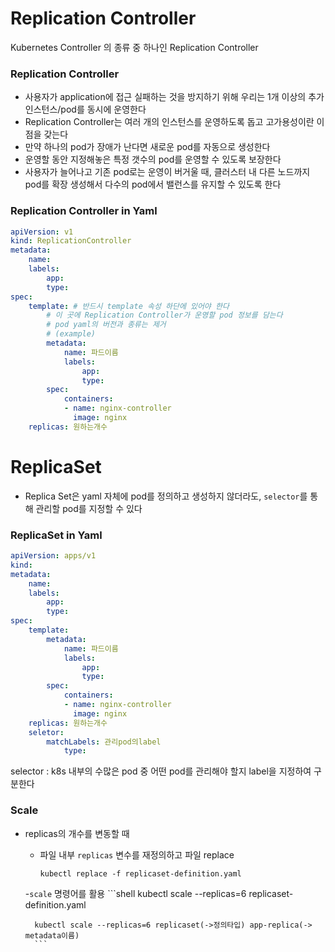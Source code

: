 # Replication Controller 

Kubernetes Controller 의 종류 중 하나인 Replication Controller 

### Replication Controller 
- 사용자가 application에 접근 실패하는 것을 방지하기 위해 우리는 1개 이상의 추가 인스턴스/pod를 동시에 운영한다
- Replication Controller는 여러 개의 인스턴스를 운영하도록 돕고 고가용성이란 이점을 갖는다
- 만약 하나의 pod가 장애가 난다면 새로운 pod를 자동으로 생성한다
- 운영할 동안 지정해놓은 특정 갯수의 pod를 운영할 수 있도록 보장한다
- 사용자가 늘어나고 기존 pod로는 운영이 버거울 때, 클러스터 내 다른 노드까지 pod를 확장 생성해서 다수의 pod에서 밸런스를 유지할 수 있도록 한다



### Replication Controller in Yaml

```yaml
apiVersion: v1
kind: ReplicationController
metadata:
    name:
    labels:
        app:
        type:
spec:
    template: # 반드시 template 속성 하단에 있어야 한다
        # 이 곳에 Replication Controller가 운영할 pod 정보를 담는다
        # pod yaml의 버전과 종류는 제거
        # (example) 
        metadata:
            name: 파드이름
            labels:
                app: 
                type:
        spec:
            containers:
            - name: nginx-controller
              image: nginx
    replicas: 원하는개수
```



# ReplicaSet 
- Replica Set은 yaml 자체에 pod를 정의하고 생성하지 않더라도, `selector`를 통해 관리할 pod를 지정할 수 있다


### ReplicaSet in Yaml
```yaml
apiVersion: apps/v1
kind: 
metadata:
    name:
    labels:
        app:
        type:
spec:
    template:
        metadata:
            name: 파드이름
            labels:
                app: 
                type:
        spec:
            containers:
            - name: nginx-controller
              image: nginx
    replicas: 원하는개수
    seletor:
        matchLabels: 관리pod의label
            type: 

```

selector : k8s 내부의 수많은 pod 중 어떤 pod를 관리해야 할지 label을 지정하여 구분한다

### Scale
- replicas의 개수를 변동할 때 
    - 파일 내부 `replicas` 변수를 재정의하고 파일 replace
        ```shell
        kubectl replace -f replicaset-definition.yaml
        ```
    -`scale` 명령어를 활용
        ```shell
        kubectl scale --replicas=6 replicaset-definition.yaml

        kubectl scale --replicas=6 replicaset(->정의타입) app-replica(-> metadata이름)
        ```
